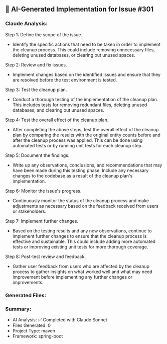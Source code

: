 ## 🤖 AI-Generated Implementation for Issue #301

### Claude Analysis:
Step 1: Define the scope of the issue.
- Identify the specific actions that need to be taken in order to implement the cleanup process. This could include removing unnecessary files, deleting unused databases, or clearing out unused spaces.

Step 2: Review and fix issues.
- Implement changes based on the identified issues and ensure that they are resolved before the test environment is tested.

Step 3: Test the cleanup plan.
- Conduct a thorough testing of the implementation of the cleanup plan. This includes tests for removing redundant files, deleting unused databases, and clearing out unused spaces.

Step 4: Test the overall effect of the cleanup plan.
- After completing the above steps, test the overall effect of the cleanup plan by comparing the results with the original entity counts before and after the cleanup process was applied. This can be done using automated tests or by running unit tests for each cleanup step.

Step 5: Document the findings.
- Write up any observations, conclusions, and recommendations that may have been made during this testing phase. Include any necessary changes to the codebase as a result of the cleanup plan's implementation.

Step 6: Monitor the issue's progress.
- Continuously monitor the status of the cleanup process and make adjustments as necessary based on the feedback received from users or stakeholders.

Step 7: Implement further changes.
- Based on the testing results and any new observations, continue to implement further changes to ensure that the cleanup process is effective and sustainable. This could include adding more automated tests or improving existing unit tests for more thorough coverage.

Step 8: Post-test review and feedback.
- Gather user feedback from users who are affected by the cleanup process to gather insights on what worked well and what may need improvement before implementing any further changes or improvements.

### Generated Files:


### Summary:
- AI Analysis: ✅ Completed with Claude Sonnet
- Files Generated: 0
- Project Type: maven
- Framework: spring-boot
